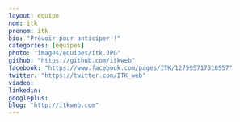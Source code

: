 ```yaml
---
layout: equipe
nom: itk
prenom: itk
bio: "Prévoir pour anticiper !"
categories: [equipes]
photo: "images/equipes/itk.JPG"
github: "https://github.com/itkweb"
facebook: "https://www.facebook.com/pages/ITK/127595717318557"
twitter: "https://twitter.com/ITK_web"
viadeo: 
linkedin: 
googleplus: 
blog: "http://itkweb.com"
---
```

